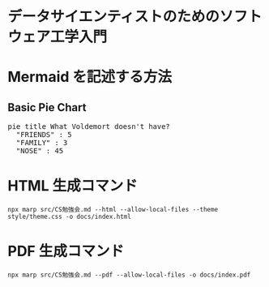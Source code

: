 # データサイエンティストのためのソフトウェア工学入門

# Mermaid を記述する方法

<!-- Marpと認識させるおまじない -->

## Basic Pie Chart

<!-- class名をmermaidとした要素タグ内に出力するMermaidコードを記載 -->
<pre class="mermaid">
pie title What Voldemort doesn't have?
  "FRIENDS" : 5
  "FAMILY" : 3
  "NOSE" : 45
</pre>

<!-- Mermaidを読み込み -->
<script type="module">
import mermaid from 'https://cdn.jsdelivr.net/npm/mermaid@11.4.1/dist/mermaid.esm.min.mjs';
mermaid.initialize({ startOnLoad: true });
</script>

# HTML 生成コマンド

```
npx marp src/CS勉強会.md --html --allow-local-files --theme style/theme.css -o docs/index.html
```

# PDF 生成コマンド

```
npx marp src/CS勉強会.md --pdf --allow-local-files -o docs/index.pdf
```
